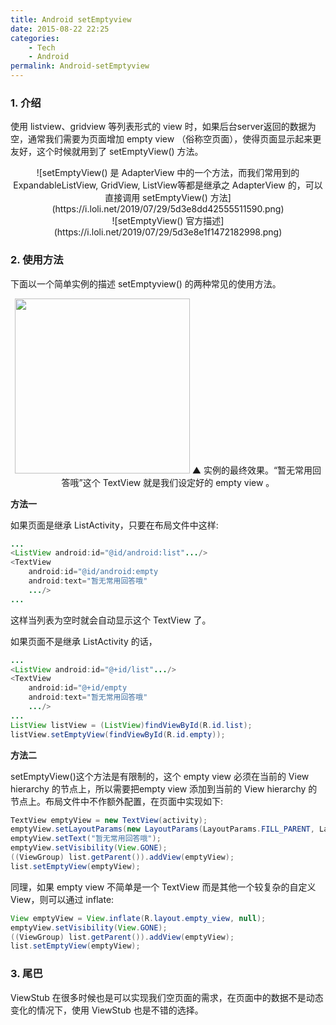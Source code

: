 ```yaml
---
title: Android setEmptyview
date: 2015-08-22 22:25
categories: 
    - Tech
    - Android
permalink: Android-setEmptyview
---
```


### 1. 介绍

使用 listview、gridview 等列表形式的 view 时，如果后台server返回的数据为空，通常我们需要为页面增加 empty view （俗称空页面），使得页面显示起来更友好，这个时候就用到了 setEmptyView() 方法。

<center>
![setEmptyView() 是 AdapterView 中的一个方法，而我们常用到的ExpandableListView, GridView, ListView等都是继承之 AdapterView 的，可以直接调用 setEmptyView() 方法](https://i.loli.net/2019/07/29/5d3e8dd42555511590.png)</center>  


<center>![setEmptyView() 官方描述](https://i.loli.net/2019/07/29/5d3e8e1f1472182998.png)</center>

### 2. 使用方法

下面以一个简单实例的描述 setEmptyview() 的两种常见的使用方法。

<center><img src='https://i.loli.net/2019/07/29/5d3e8e6bb5f8075733.png' width="280"/>
▲ 实例的最终效果。“暂无常用回答哦”这个 TextView 就是我们设定好的 empty view 。</center>

**方法一**

如果页面是继承 ListActivity，只要在布局文件中这样:
```java
...
<ListView android:id="@id/android:list".../> 
<TextView 
    android:id="@id/android:empty 
    android:text="暂无常用回答哦"
    .../>
...
```
这样当列表为空时就会自动显示这个 TextView 了。

如果页面不是继承 ListActivity 的话，
```java
...
<ListView android:id="@+id/list".../> 
<TextView 
    android:id="@+id/empty 
    android:text="暂无常用回答哦"
    .../>
...
ListView listView = (ListView)findViewById(R.id.list);
listView.setEmptyView(findViewById(R.id.empty));
```

**方法二**

setEmptyView()这个方法是有限制的，这个 empty view 必须在当前的 View hierarchy 的节点上，所以需要把empty view 添加到当前的 View hierarchy 的节点上。布局文件中不作额外配置，在页面中实现如下:
```java
TextView emptyView = new TextView(activity);
emptyView.setLayoutParams(new LayoutParams(LayoutParams.FILL_PARENT, LayoutParams.FILL_PARENT));
emptyView.setText("暂无常用回答哦");
emptyView.setVisibility(View.GONE);
((ViewGroup) list.getParent()).addView(emptyView);
list.setEmptyView(emptyView);
```
同理，如果 empty view 不简单是一个 TextView 而是其他一个较复杂的自定义 View，则可以通过 inflate:
```java
View emptyView = View.inflate(R.layout.empty_view, null);
emptyView.setVisibility(View.GONE);
((ViewGroup) list.getParent()).addView(emptyView);
list.setEmptyView(emptyView);
```

### 3. 尾巴
ViewStub 在很多时候也是可以实现我们空页面的需求，在页面中的数据不是动态变化的情况下，使用 ViewStub 也是不错的选择。